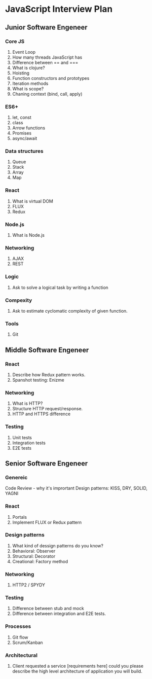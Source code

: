 # JavaScript Interview Plan

## Junior Software Engeneer

### Core JS

1. Event Loop
2. How many threads JavaScript has
3. Difference between == and ===
5. What is clojure?
6. Hoisting
7. Function constructors and prototypes
8. Iteration methods
9. What is scope?
10. Chaning context (bind, call, apply)

### ES6+

1. let, const
2. class
3. Arrow functions
4. Promises
5. async/await

### Data structures

1. Queue
2. Stack
3. Array
4. Map

### React
1. What is virtual DOM
2. FLUX
3. Redux

### Node.js

1. What is Node.js

### Networking

1. AJAX
2. REST

### Logic

1. Ask to solve a logical task by writing a function

### Compexity

1. Ask to estimate cyclomatic complexity of given function.

### Tools

1. Git

## Middle Software Engeneer

### React

1. Describe how Redux pattern works.
2. Spanshot testing: Enizme

### Networking

1. What is HTTP?
2. Structure HTTP request/response.
3. HTTP and HTTPS difference

### Testing

1. Unit tests
2. Integration tests
3. E2E tests

## Senior Software Engeneer

### Genereic

Code Review - why it's imprortant
Design patterns: KISS, DRY, SOLID, YAGNI

### React

1. Portals
2. Implement FLUX or Redux pattern

### Design patterns

1. What kind of dessign patterns do you know?
2. Behavioral: Observer
3. Structural: Decorator
4. Creational: Factory method

### Networking

1. HTTP2 / SPYDY

### Testing

1. Difference between stub and mock
2. Difference between integration and E2E tests.

### Processes

1. Git flow
2. Scrum/Kanban

### Architectural

1. Client requested a service [requirements here] could you please describe the high level architecture of application you will build.
